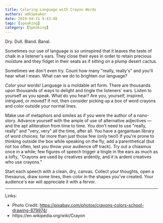 ```yaml
---
title: Coloring Language with Crayon Words
authors: adkSpeaker 
date: 2019-04-11 9:43:48
tags: [speaking]
category: [Speaking]
---
```


<p>Dry. Dull. Bland. Banal. </p>
<p>Sometimes our use of language is so uninspired that it leaves the taste of chalk in a listener's ears. They close their eyes in order to retain precious moisture and they fidget in their seats as if sitting on a plump desert cactus.</p>
<p>Sometimes we don't even try. Count how many "really, really's" and you'll hear what I mean. What can we do to brighten our language?</p>

<!-- truncate -->



<p><em>Color</em> your words! Language is a moldable art form. There are thousands upon thousands of ways to delight and tingle the listeners' ears. Listen to yourself as you speak. What do you hear? Are you, yourself, inspired, intrigued, or moved? If not, then consider picking up a box of word crayons and color outside your normal lines.</p>
<p>Make use of metaphors and similes as if you were the author of a nano-story. Advance yourself with the ample of use of alternative adjectives &mdash; and the apt alliteration from time to time. You don't need to use "really, really" and "very, very" all the time, after all. You have a gargantuan library of word choices; far more than just those few (only two!) If you're prone to thinking outside the box while speaking on the fly, add a parenthetical (but not too often, lest you throw your audience off track). Try out a chiasmus once in a while; few figures of speech trigger a tingle in the ears as much as a lofty, "Crayons are used by creatives ardently, and it is ardent creatives who use crayons."</p>
<p>Start each speech with a clean, dry, canvas. Collect your thoughts, open a thesaurus, draw some lines, then color in the shapes you've created. Your audience's ear will appreciate it with a fervor.</p>
<hr />
<p>Links:</p>
<ul>
<li>Photo Credit: <a href="https://pixabay.com/photos/crayons-colors-school-drawing-879974/">https://pixabay.com/photos/crayons-colors-school-drawing-879974/</a></li>
<li>https://en.wikipedia.org/wiki/Crayon</li>
</ul>
